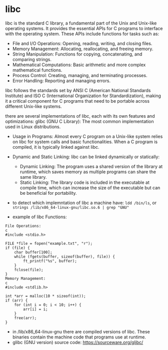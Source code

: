 # libc
libc is the standard C library, a fundamental part of the Unix and Unix-like operating systems. It provides the essential APIs for C programs to interface with the operating system. These APIs include functions for tasks such as:

- File and I/O Operations: Opening, reading, writing, and closing files.
- Memory Management: Allocating, reallocating, and freeing memory.
- String Manipulation: Functions for copying, concatenating, and comparing strings.
- Mathematical Computations: Basic arithmetic and more complex mathematical functions.
- Process Control: Creating, managing, and terminating processes.
- Error Handling: Reporting and managing errors.

libc follows the standards set by ANSI C (American National Standards Institute) and ISO C (International Organization for Standardization), making it a critical component for C programs that need to be portable across different Unix-like systems.

there are several implementations of libc, each with its own features and optimizations:
glibc (GNU C Library): The most common implementation used in Linux distributions.

- Usage in Programs: Almost every C program on a Unix-like system relies on libc for system calls and basic functionalities. When a C program is compiled, it is typically linked against libc.

- Dynamic and Static Linking: libc can be linked dynamically or statically:

    - Dynamic Linking: The program uses a shared version of the library at runtime, which saves memory as multiple programs can share the same library.
    - Static Linking: The library code is included in the executable at compile time, which can increase the size of the executable but can be beneficial for portability.
- to detect which implemntation of libc a machine have: `ldd /bin/ls`, or `strings /lib/x86_64-linux-gnu/libc.so.6 | grep "GNU"`

- example of libc Functions:
``` 
File Operations:
c
#include <stdio.h>

FILE *file = fopen("example.txt", "r");
if (file) {
    char buffer[100];
    while (fgets(buffer, sizeof(buffer), file)) {
        ft_printf("%s", buffer);
    }
    fclose(file);
}
Memory Management:
c
#include <stdlib.h>

int *arr = malloc(10 * sizeof(int));
if (arr) {
    for (int i = 0; i < 10; i++) {
        arr[i] = i;
    }
    free(arr);
}
```
- in /lib/x86_64-linux-gnu there are compiled versions of libc. These binaries contain the machine code that programs use at runtime. 
- glibc (GNU version) source code: https://sourceware.org/glibc/